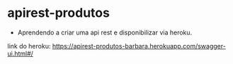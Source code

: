 # apirest-produtos

- Aprendendo a criar uma api rest e disponibilizar via heroku.

link do heroku: https://apirest-produtos-barbara.herokuapp.com/swagger-ui.html#/
